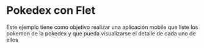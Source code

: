 # Pokedex con Flet

Este ejemplo tiene como objetivo realizar una aplicación mobile que liste los pokemon de la pokedex 
y que pueda visualizarse el detalle de cada uno de ellos

